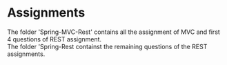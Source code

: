 # Assignments
The folder 'Spring-MVC-Rest' contains all the assignment of MVC and first 4 questions of REST assignment.<br/>
The folder 'Spring-Rest containst the remaining questions of the REST assignments.
